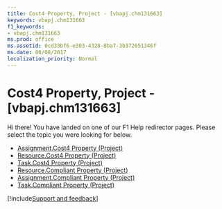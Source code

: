 ```yaml
---
title: Cost4 Property, Project - [vbapj.chm131663]
keywords: vbapj.chm131663
f1_keywords:
- vbapj.chm131663
ms.prod: office
ms.assetid: 0cd33bf6-e303-4328-8ba7-3b372651346f
ms.date: 06/08/2017
localization_priority: Normal
---
```



# Cost4 Property, Project - [vbapj.chm131663]

Hi there! You have landed on one of our F1 Help redirector pages. Please select the topic you were looking for below.

- [Assignment.Cost4 Property (Project)](https://msdn.microsoft.com/library/f8876853-af81-c359-c230-8ea1c9a6f184%28Office.15%29.aspx)
- [Resource.Cost4 Property (Project)](https://msdn.microsoft.com/library/3a256054-21fe-0c3d-1b8a-075216b6d20f%28Office.15%29.aspx)
- [Task.Cost4 Property (Project)](https://msdn.microsoft.com/library/a0e9be53-6139-b4d1-3073-799e4c20b7cf%28Office.15%29.aspx)
- [Resource.Compliant Property (Project)](https://msdn.microsoft.com/library/269f8d19-ff75-a017-9a84-1c5889918ea8%28Office.15%29.aspx)
- [Assignment.Compliant Property (Project)](https://msdn.microsoft.com/library/bceddf30-8cb4-4098-c354-46c044a97b0a%28Office.15%29.aspx)
- [Task.Compliant Property (Project)](https://msdn.microsoft.com/library/d2e43c4a-a7c6-c179-70f3-c67b813be3b8%28Office.15%29.aspx)

[!include[Support and feedback](~/includes/feedback-boilerplate.md)]